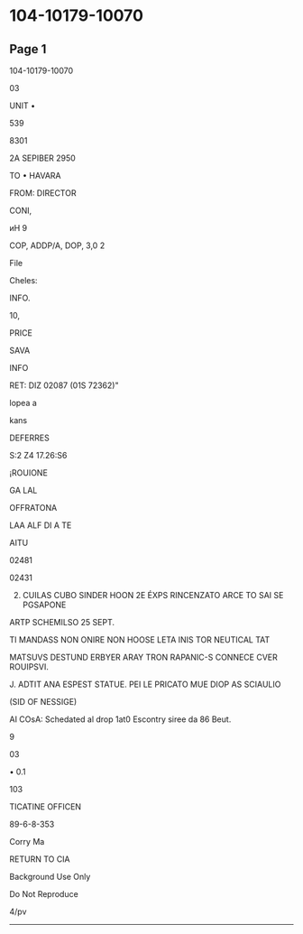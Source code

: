 # 104-10179-10070

## Page 1

104-10179-10070

03

UNIT •

539

8301

2A SEPIBER 2950

TO • HAVARA

FROM: DIRECTOR

CONI,

иН 9

COP, ADDP/A, DOP, 3,0 2

File

Cheles:

INFO.

10,

PRICE

SAVA

INFO

RET: DIZ 02087 (01S 72362)"

lopea a

kans

DEFERRES

S:2 Z4 17.26:S6

¡ROUIONE

GA LAL

OFFRATONA

LAA ALF DI A TE

AITU

02481

02431

2. CUILAS CUBO SINDER HOON 2E ÉXPS RINCENZATO ARCE TO SAI SE PGSAPONE

ARTP SCHEMILSO 25 SEPT.

TI MANDASS NON ONIRE NON HOOSE LETA INIS TOR NEUTICAL TAT

MATSUVS DESTUND ERBYER ARAY TRON RAPANIC-S CONNECE CVER ROUIPSVI.

J. ADTIT ANA ESPEST STATUE. PEI LE PRICATO MUE DIOP AS SCIAULIO

(SID OF NESSIGE)

AI COsA: Schedated al drop 1at0 Escontry siree da 86 Beut.

9

03

• 0.1

103

TICATINE OFFICEN

89-6-8-353

Corry Ma

RETURN TO CIA

Background Use Only

Do Not Reproduce

4/pv

---

